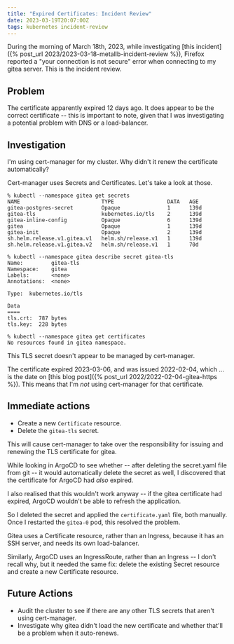 ```yaml
---
title: "Expired Certificates: Incident Review"
date: 2023-03-19T20:07:00Z
tags: kubernetes incident-review
---
```


During the morning of March 18th, 2023, while investigating [this incident]({% post_url
2023/2023-03-18-metallb-incident-review %}), Firefox reported a "your connection is not secure" error when connecting to
my gitea server. This is the incident review.

## Problem

The certificate apparently expired 12 days ago. It does appear to be the correct certificate -- this is important to
note, given that I was investigating a potential problem with DNS or a load-balancer.

## Investigation

I'm using cert-manager for my cluster. Why didn't it renew the certificate automatically?

Cert-manager uses Secrets and Certificates. Let's take a look at those.

```
% kubectl --namespace gitea get secrets
NAME                          TYPE                 DATA   AGE
gitea-postgres-secret         Opaque               1      139d
gitea-tls                     kubernetes.io/tls    2      139d
gitea-inline-config           Opaque               6      139d
gitea                         Opaque               1      139d
gitea-init                    Opaque               2      139d
sh.helm.release.v1.gitea.v1   helm.sh/release.v1   1      139d
sh.helm.release.v1.gitea.v2   helm.sh/release.v1   1      70d
```

```
% kubectl --namespace gitea describe secret gitea-tls
Name:         gitea-tls
Namespace:    gitea
Labels:       <none>
Annotations:  <none>

Type:  kubernetes.io/tls

Data
====
tls.crt:  787 bytes
tls.key:  228 bytes
```

```
% kubectl --namespace gitea get certificates
No resources found in gitea namespace.
```

This TLS secret doesn't appear to be managed by cert-manager.

The certificate expired 2023-03-06, and was issued 2022-02-04, which ... is the date on [this blog post]({% post_url
2022/2022-02-04-gitea-https %}). This means that I'm _not_ using cert-manager for that certificate.

## Immediate actions

- Create a new `Certificate` resource.
- Delete the `gitea-tls` secret.

This will cause cert-manager to take over the responsibility for issuing and renewing the TLS certificate for gitea.

While looking in ArgoCD to see whether -- after deleting the secret.yaml file from git -- it would automatically delete
the secret as well, I discovered that the certificate for ArgoCD had _also_ expired.

I also realised that this wouldn't work anyway -- if the gitea certificate had expired, ArgoCD wouldn't be able to
refresh the application.

So I deleted the secret and applied the `certificate.yaml` file, both manually. Once I restarted the `gitea-0` pod, this
resolved the problem.

Gitea uses a Certificate resource, rather than an Ingress, because it has an SSH server, and needs its own
load-balancer.

Similarly, ArgoCD uses an IngressRoute, rather than an Ingress -- I don't recall why, but it needed the same fix: delete the existing Secret resource and create a new Certificate resource.

## Future Actions

- Audit the cluster to see if there are any other TLS secrets that aren't using cert-manager.
- Investigate why gitea didn't load the new certificate and whether that'll be a problem when it auto-renews.
